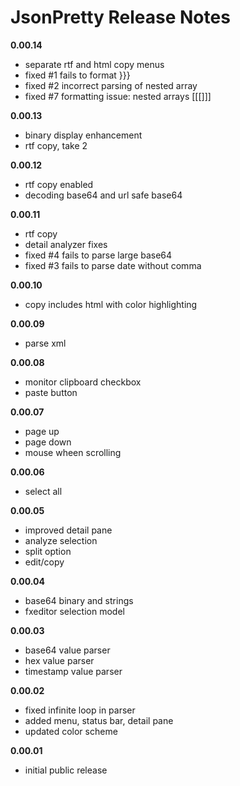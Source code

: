 # JsonPretty Release Notes

**0.00.14**
- separate rtf and html copy menus
- fixed #1 fails to format }}}
- fixed #2 incorrect parsing of nested array 
- fixed #7 formatting issue: nested arrays [[[]]] 

**0.00.13**
- binary display enhancement
- rtf copy, take 2

**0.00.12**
- rtf copy enabled
- decoding base64 and url safe base64

**0.00.11**
- rtf copy
- detail analyzer fixes
- fixed #4 fails to parse large base64 
- fixed #3 fails to parse date without comma

**0.00.10**
- copy includes html with color highlighting

**0.00.09**
- parse xml

**0.00.08**
- monitor clipboard checkbox
- paste button

**0.00.07**
- page up
- page down
- mouse wheen scrolling

**0.00.06**
- select all

**0.00.05**
- improved detail pane
- analyze selection
- split option
- edit/copy

**0.00.04**
- base64 binary and strings
- fxeditor selection model

**0.00.03**
- base64 value parser
- hex value parser
- timestamp value parser

**0.00.02**
- fixed infinite loop in parser
- added menu, status bar, detail pane
- updated color scheme

**0.00.01**
- initial public release